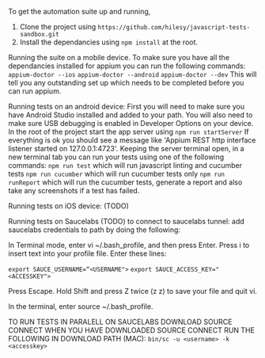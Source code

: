 To get the automation suite up and running, 
1) Clone the project using ```https://github.com/hilesy/javascript-tests-sandbox.git```
2) Install the dependancies using ```npm install``` at the root.


Running the suite on a mobile device.
To make sure you have all the dependancies installed for appium you can run the following commands: 
```appium-doctor --ios```
```appium-doctor --android```
```appium-doctor --dev```
This will tell you any outstanding set up which needs to be completed before you can run appium.

Running tests on an android device:
First you will need to make sure you have Android Studio installed and added to your path. You will also need to make sure USB debugging is enabled in Developer Options on your device.
In the root of the project start the app server using ```npm run startServer```
If everything is ok you should see a message like 'Appium REST http interface listener started on 127.0.0.1:4723'.
Keeping the server terminal open, in a new terminal tab you can run your tests using one of the following commands:
```npm run test``` which will run javascript linting and cucumber tests
```npm run cucumber``` which will run cucumber tests only
```npm run runReport``` which will run the cucumber tests, generate a report and also take any screenshots if a test has failed.


Running tests on iOS device:
(TODO)

Running tests on Saucelabs
(TODO)
to connect to saucelabs tunnel: add saucelabs credentials to path by doing the following:

In Terminal mode, enter vi ~/.bash_profile, and then press Enter.
Press i to insert text into your profile file.
Enter these lines:

```export SAUCE_USERNAME=“<USERNAME">```
```export SAUCE_ACCESS_KEY="<ACCESSKEY">```

Press Escape.
Hold Shift and press Z twice (z z) to save your file and quit vi.

In the terminal, enter source ~/.bash_profile.


TO RUN TESTS IN PARALELL ON SAUCELABS DOWNLOAD SOURCE CONNECT
WHEN YOU HAVE DOWNLOADED SOURCE CONNECT RUN THE FOLLOWING IN DOWNLOAD PATH (MAC):
```bin/sc -u <username> -k <accesskey>```



